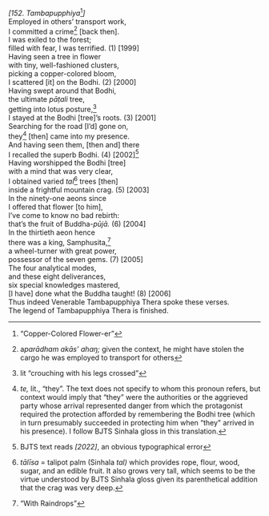 *\[152. Tambapupphiya*[^1]*\]*  
Employed in others’ transport work,  
I committed a crime[^2] \[back then\].  
I was exiled to the forest;  
filled with fear, I was terrified. (1) \[1999\]  
Having seen a tree in flower  
with tiny, well-fashioned clusters,  
picking a copper-colored bloom,  
I scattered \[it\] on the Bodhi. (2) \[2000\]  
Having swept around that Bodhi,  
the ultimate *pāṭali* tree,  
getting into lotus posture,[^3]  
I stayed at the Bodhi \[tree\]’s roots. (3) \[2001\]  
Searching for the road \[I’d\] gone on,  
they[^4] \[then\] came into my presence.  
And having seen them, \[then and\] there  
I recalled the superb Bodhi. (4) \[2002\][^5]  
Having worshipped the Bodhi \[tree\]  
with a mind that was very clear,  
I obtained varied *tal*[^6] trees \[then\]  
inside a frightful mountain crag. (5) \[2003\]  
In the ninety-one aeons since  
I offered that flower \[to him\],  
I’ve come to know no bad rebirth:  
that’s the fruit of Buddha-*pūjā.* (6) \[2004\]  
In the thirtieth aeon hence  
there was a king, Samphusita,[^7]  
a wheel-turner with great power,  
possessor of the seven gems. (7) \[2005\]  
The four analytical modes,  
and these eight deliverances,  
six special knowledges mastered,  
\[I have\] done what the Buddha taught! (8) \[2006\]  
Thus indeed Venerable Tambapupphiya Thera spoke these verses.  
The legend of Tambapupphiya Thera is finished.  
[^1]: “Copper-Colored Flower-er”  
[^2]: a*parādham akās’ ahaŋ;* given the context, he might have stolen
    the cargo he was employed to transport for others  
[^3]: lit “crouching with his legs crossed”  
[^4]: *te,* lit., “they”. The text does not specify to whom this pronoun
    refers, but context would imply that “they” were the authorities or
    the aggrieved party whose arrival represented danger from which the
    protagonist required the protection afforded by remembering the
    Bodhi tree (which in turn presumably succeeded in protecting him
    when “they" arrived in his presence). I follow BJTS Sinhala gloss in
    this translation.  
[^5]: BJTS text reads *\[2022\]*, an obvious typographical error  
[^6]: *tālīsa* = talipot palm (Sinhala *tal)* which provides rope,
    flour, wood, sugar, and an edible fruit. It also grows very tall,
    which seems to be the virtue understood by BJTS Sinhala gloss given
    its parenthetical addition that the crag was very deep.  
[^7]: “With Raindrops”
